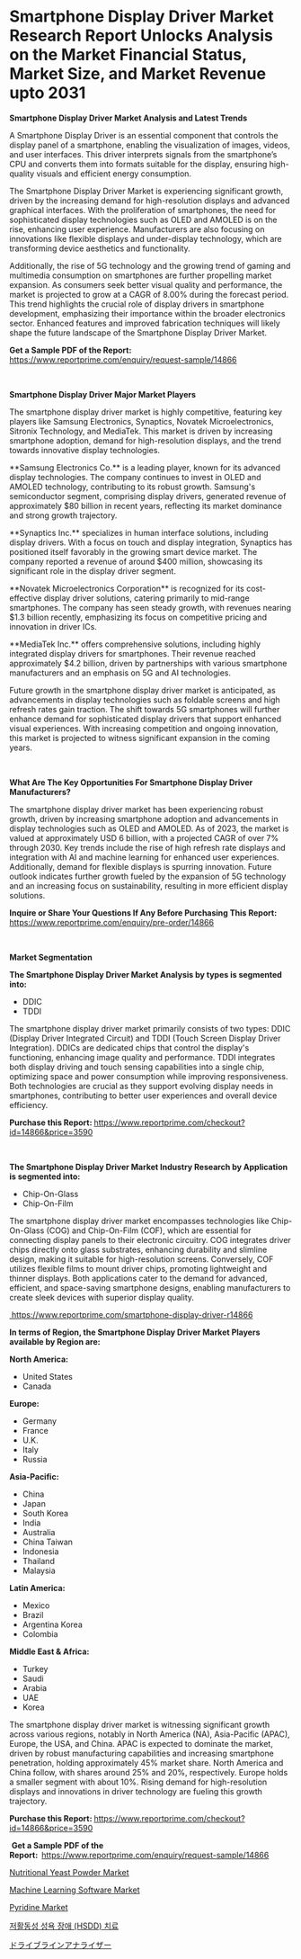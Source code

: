 <p><h1>Smartphone Display Driver Market Research Report Unlocks Analysis on the Market Financial Status, Market Size, and Market Revenue upto 2031</h1></p><p><strong>Smartphone Display Driver Market Analysis and Latest Trends</strong></p>
<p><p>A Smartphone Display Driver is an essential component that controls the display panel of a smartphone, enabling the visualization of images, videos, and user interfaces. This driver interprets signals from the smartphone’s CPU and converts them into formats suitable for the display, ensuring high-quality visuals and efficient energy consumption.</p><p>The Smartphone Display Driver Market is experiencing significant growth, driven by the increasing demand for high-resolution displays and advanced graphical interfaces. With the proliferation of smartphones, the need for sophisticated display technologies such as OLED and AMOLED is on the rise, enhancing user experience. Manufacturers are also focusing on innovations like flexible displays and under-display technology, which are transforming device aesthetics and functionality.</p><p>Additionally, the rise of 5G technology and the growing trend of gaming and multimedia consumption on smartphones are further propelling market expansion. As consumers seek better visual quality and performance, the market is projected to grow at a CAGR of 8.00% during the forecast period. This trend highlights the crucial role of display drivers in smartphone development, emphasizing their importance within the broader electronics sector. Enhanced features and improved fabrication techniques will likely shape the future landscape of the Smartphone Display Driver Market.</p></p>
<p><strong>Get a Sample PDF of the Report:&nbsp;</strong> <a href="https://www.reportprime.com/enquiry/request-sample/14866">https://www.reportprime.com/enquiry/request-sample/14866</a></p>
<p>&nbsp;</p>
<p><strong>Smartphone Display Driver Major Market Players</strong></p>
<p><p>The smartphone display driver market is highly competitive, featuring key players like Samsung Electronics, Synaptics, Novatek Microelectronics, Sitronix Technology, and MediaTek. This market is driven by increasing smartphone adoption, demand for high-resolution displays, and the trend towards innovative display technologies.</p><p>**Samsung Electronics Co.** is a leading player, known for its advanced display technologies. The company continues to invest in OLED and AMOLED technology, contributing to its robust growth. Samsung's semiconductor segment, comprising display drivers, generated revenue of approximately $80 billion in recent years, reflecting its market dominance and strong growth trajectory.</p><p>**Synaptics Inc.** specializes in human interface solutions, including display drivers. With a focus on touch and display integration, Synaptics has positioned itself favorably in the growing smart device market. The company reported a revenue of around $400 million, showcasing its significant role in the display driver segment.</p><p>**Novatek Microelectronics Corporation** is recognized for its cost-effective display driver solutions, catering primarily to mid-range smartphones. The company has seen steady growth, with revenues nearing $1.3 billion recently, emphasizing its focus on competitive pricing and innovation in driver ICs.</p><p>**MediaTek Inc.** offers comprehensive solutions, including highly integrated display drivers for smartphones. Their revenue reached approximately $4.2 billion, driven by partnerships with various smartphone manufacturers and an emphasis on 5G and AI technologies.</p><p>Future growth in the smartphone display driver market is anticipated, as advancements in display technologies such as foldable screens and high refresh rates gain traction. The shift towards 5G smartphones will further enhance demand for sophisticated display drivers that support enhanced visual experiences. With increasing competition and ongoing innovation, this market is projected to witness significant expansion in the coming years.</p></p>
<p>&nbsp;</p>
<p><strong>What Are The Key Opportunities For Smartphone Display Driver Manufacturers?</strong></p>
<p><p>The smartphone display driver market has been experiencing robust growth, driven by increasing smartphone adoption and advancements in display technologies such as OLED and AMOLED. As of 2023, the market is valued at approximately USD 6 billion, with a projected CAGR of over 7% through 2030. Key trends include the rise of high refresh rate displays and integration with AI and machine learning for enhanced user experiences. Additionally, demand for flexible displays is spurring innovation. Future outlook indicates further growth fueled by the expansion of 5G technology and an increasing focus on sustainability, resulting in more efficient display solutions.</p></p>
<p><strong>Inquire or Share Your Questions If Any Before Purchasing This Report:</strong> <a href="https://www.reportprime.com/enquiry/pre-order/14866">https://www.reportprime.com/enquiry/pre-order/14866</a></p>
<p>&nbsp;</p>
<p><strong>Market Segmentation</strong></p>
<p><strong>The Smartphone Display Driver Market Analysis by types is segmented into:</strong></p>
<p><ul><li>DDIC</li><li>TDDI</li></ul></p>
<p><p>The smartphone display driver market primarily consists of two types: DDIC (Display Driver Integrated Circuit) and TDDI (Touch Screen Display Driver Integration). DDICs are dedicated chips that control the display's functioning, enhancing image quality and performance. TDDI integrates both display driving and touch sensing capabilities into a single chip, optimizing space and power consumption while improving responsiveness. Both technologies are crucial as they support evolving display needs in smartphones, contributing to better user experiences and overall device efficiency.</p></p>
<p><strong>Purchase this Report:&nbsp;</strong><a href="https://www.reportprime.com/checkout?id=14866&price=3590">https://www.reportprime.com/checkout?id=14866&price=3590</a></p>
<p>&nbsp;</p>
<p><strong>The Smartphone Display Driver Market Industry Research by Application is segmented into:</strong></p>
<p><ul><li>Chip-On-Glass</li><li>Chip-On-Film</li></ul></p>
<p><p>The smartphone display driver market encompasses technologies like Chip-On-Glass (COG) and Chip-On-Film (COF), which are essential for connecting display panels to their electronic circuitry. COG integrates driver chips directly onto glass substrates, enhancing durability and slimline design, making it suitable for high-resolution screens. Conversely, COF utilizes flexible films to mount driver chips, promoting lightweight and thinner displays. Both applications cater to the demand for advanced, efficient, and space-saving smartphone designs, enabling manufacturers to create sleek devices with superior display quality.</p></p>
<p><a href="https://www.reportprime.com/smartphone-display-driver-r14866">&nbsp;https://www.reportprime.com/smartphone-display-driver-r14866</a></p>
<p><strong>In terms of Region, the Smartphone Display Driver Market Players available by Region are:</strong></p>
<p>
    <p> <strong> North America: </strong>
        <ul>
            <li>United States</li>
            <li>Canada</li>
        </ul>
        </p> 
    <p> <strong> Europe: </strong>
        <ul>
            <li>Germany</li>
            <li>France</li>
            <li>U.K.</li>
            <li>Italy</li>
            <li>Russia</li>
        </ul>
        </p> 
    <p> <strong> Asia-Pacific: </strong>
        <ul>
            <li>China</li>
            <li>Japan</li>
            <li>South Korea</li>
            <li>India</li>
            <li>Australia</li>
            <li>China Taiwan</li>
            <li>Indonesia</li>
            <li>Thailand</li>
            <li>Malaysia</li>
        </ul>
        </p> 
    <p> <strong> Latin America: </strong>
        <ul>
            <li>Mexico</li>
            <li>Brazil</li>
            <li>Argentina Korea</li>
            <li>Colombia</li>
        </ul>
        </p> 
    <p> <strong> Middle East & Africa: </strong>
        <ul>
            <li>Turkey</li>
            <li>Saudi</li>
            <li>Arabia</li>
            <li>UAE</li>
            <li>Korea</li>
        </ul>
    </p>
    </p>
<p><p>The smartphone display driver market is witnessing significant growth across various regions, notably in North America (NA), Asia-Pacific (APAC), Europe, the USA, and China. APAC is expected to dominate the market, driven by robust manufacturing capabilities and increasing smartphone penetration, holding approximately 45% market share. North America and China follow, with shares around 25% and 20%, respectively. Europe holds a smaller segment with about 10%. Rising demand for high-resolution displays and innovations in driver technology are fueling this growth trajectory.</p></p>
<p><strong>Purchase this Report: </strong><a href="https://www.reportprime.com/checkout?id=14866&price=3590">https://www.reportprime.com/checkout?id=14866&price=3590</a></p>
<p>&nbsp;<strong>Get a Sample PDF of the Report:&nbsp;&nbsp;</strong><a href="https://www.reportprime.com/enquiry/request-sample/14866">https://www.reportprime.com/enquiry/request-sample/14866</a></p>
<p><strong></strong></p>
<p><p><a href="https://issuu.com/reportprime-2/docs/nutritional-yeast-powder-market-siz_93bfa5068f4657">Nutritional Yeast Powder Market</a></p><p><a href="https://www.linkedin.com/pulse/how-regional-markets-adapting-machine-learning-software-mksgc?trackingId=1dWQgoD%2BTr2NBzr2aiScyA%3D%3D">Machine Learning Software Market</a></p><p><a href="https://medium.com/@johnsantos2562/the-pyridine-market-has-grown-significantly-as-a-result-of-several-important-causes-5ccefd791cf4">Pyridine Market</a></p><p><a href="https://medium.com/@derrickmafrks96745/hypoactive-sexual-desire-disorder-hsdd-treatment-market-%EC%9D%98-%EA%B8%80%EB%A1%9C%EB%B2%8C-%EC%8B%9C%EC%9E%A5-%EA%B0%9C%EC%9A%94%EB%8A%94-%EC%A0%84-%EC%84%B8%EA%B3%84-%EB%B0%8F-%EC%A3%BC%EC%9A%94-%EC%8B%9C%EC%9E%A5%EC%9D%98-%EC%82%B0%EC%97%85%EC%97%90-%EC%98%81%ED%96%A5%EC%9D%84-%EB%AF%B8%EC%B9%98%EB%8A%94-b647916f322d">저활동성 성욕 장애 (HSDD) 치료</a></p><p><a href="https://medium.com/@shade463/driveline-analyzer-market-%E3%81%AF-%E3%82%B3%E3%82%B9%E3%83%88%E7%AE%A1%E7%90%86%E3%81%A8%E5%8A%B9%E7%8E%87%E5%90%91%E4%B8%8A%E3%82%92%E5%84%AA%E5%85%88%E3%81%97%E3%81%BE%E3%81%99-%E3%81%95%E3%82%89%E3%81%AB-%E5%A0%B1%E5%91%8A%E6%9B%B8%E3%81%AF%E5%B8%82%E5%A0%B4%E3%81%AE%E9%9C%80%E8%A6%81%E9%9D%A2%E3%81%A8%E4%BE%9B%E7%B5%A6%E9%9D%A2%E3%81%AE%E4%B8%A1%E6%96%B9%E3%82%92%E3%82%AB%E3%83%90%E3%83%BC%E3%81%97%E3%81%A6%E3%81%84%E3%81%BE%E3%81%99-driveline-analyzer-73637747cfd1">ドライブラインアナライザー</a></p></p>